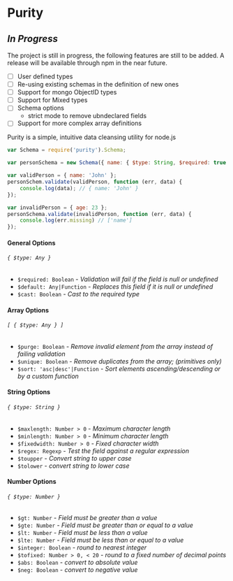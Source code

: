 # Purity

## *In Progress*

The project is still in progress, the following features are still to be added. A release will be available through npm in the near future.

- [ ] User defined types
- [ ] Re-using existing schemas in the definition of new ones
- [ ] Support for mongo ObjectID types
- [ ] Support for Mixed types
- [ ] Schema options 
	* strict mode to remove ubndeclared fields
- [ ] Support for more complex array definitions

Purity is a simple, intuitive data cleansing utility for node.js

```javascript
var Schema = require('purity').Schema;

var personSchema = new Schema({ name: { $type: String, $required: true } });

var validPerson = { name: 'John' };
personSchem.validate(validPerson, function (err, data) {
	console.log(data); // { name: 'John' }
});

var invalidPerson = { age: 23 };
personSchema.validate(invalidPerson, function (err, data) {
	console.log(err.missing) // ['name']
});
```


#### General Options

###### `{ $type: Any }`

* `$required: Boolean` - *Validation will fail if the field is null or undefined*
* `$default: Any|Function` - *Replaces this field if it is null or undefined*
* `$cast: Boolean` - *Cast to the required type*


#### Array Options

###### `[ { $type: Any } ]`

* `$purge: Boolean` - *Remove invalid element from the array instead of failing validation*
* `$unique: Boolean` - *Remove duplicates from the array; (primitives only)*
* `$sort: 'asc|desc'|Function` - *Sort elements ascending/descending or by a custom function*


#### String Options

###### `{ $type: String }`

* `$maxlength: Number > 0` - *Maximum character length*
* `$minlength: Number > 0` - *Minimum character length*
* `$fixedwidth: Number > 0` - *Fixed character width*
* `$regex: Regexp` - *Test the field against a regular expression*
* `$toupper` - *Convert string to upper case*
* `$tolower` - *convert string to lower case*


#### Number Options

###### `{ $type: Number }`

* `$gt: Number` - *Field must be greater than a value*
* `$gte: Number` - *Field must be greater than or equal to a value*
* `$lt: Number` - *Field must be less than a value*
* `$lte: Number` - *Field must be less than or equal to a value*
* `$integer: Boolean` - *round to nearest integer*
* `$tofixed: Number > 0, < 20` - *round to a fixed number of decimal points*
* `$abs: Boolean` - *convert to absolute value*
* `$neg: Boolean` - *convert to negative value*
